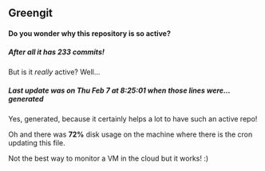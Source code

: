 ## Greengit

#### Do you wonder why this repository is so active?

##### After all it has 233 commits!

But is it *really* active? Well...

##### Last update was on Thu Feb 7 at 8:25:01 when those lines were... generated

Yes, generated, because it certainly helps a lot to have such an active repo!

Oh and there was **72%** disk usage on the machine
where there is the cron updating this file.

Not the best way to monitor a VM in the cloud but it works! :)

